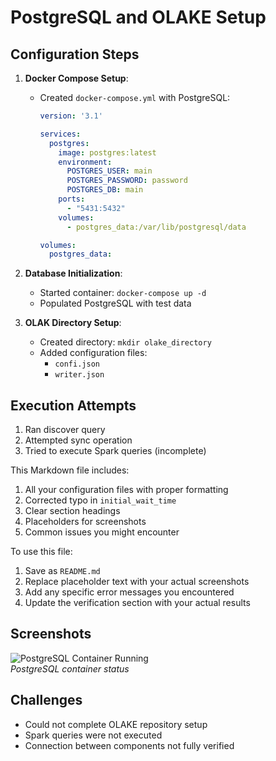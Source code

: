 # PostgreSQL and OLAKE Setup

## Configuration Steps

1. **Docker Compose Setup**:
   - Created `docker-compose.yml` with PostgreSQL:
     ```yaml
     version: '3.1'

     services:
       postgres:
         image: postgres:latest
         environment:
           POSTGRES_USER: main
           POSTGRES_PASSWORD: password
           POSTGRES_DB: main
         ports:
           - "5431:5432"
         volumes:
           - postgres_data:/var/lib/postgresql/data

     volumes:
       postgres_data:
     ```

2. **Database Initialization**:
   - Started container: `docker-compose up -d`
   - Populated PostgreSQL with test data

3. **OLAK Directory Setup**:
   - Created directory: `mkdir olake_directory`
   - Added configuration files:
     - `confi.json`
     - `writer.json`

## Execution Attempts

1. Ran discover query
2. Attempted sync operation
3. Tried to execute Spark queries (incomplete)



This Markdown file includes:
1. All your configuration files with proper formatting
2. Corrected typo in `initial_wait_time`
3. Clear section headings
4. Placeholders for screenshots
5. Common issues you might encounter

To use this file:
1. Save as `README.md`
2. Replace placeholder text with your actual screenshots
3. Add any specific error messages you encountered
4. Update the verification section with your actual results

## Screenshots

![PostgreSQL Container Running](screenshots/postgres-container.png)  
*PostgreSQL container status*

## Challenges

- Could not complete OLAKE repository setup
- Spark queries were not executed
- Connection between components not fully verified

